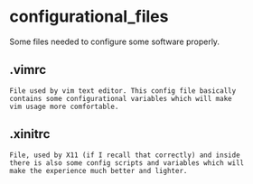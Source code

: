 # configurational_files
Some files needed to configure some software properly.

.vimrc
------
```
File used by vim text editor. This config file basically 
contains some configurational variables which will make 
vim usage more comfortable.
```

.xinitrc
--------
```
File, used by X11 (if I recall that correctly) and inside 
there is also some config scripts and variables which will 
make the experience much better and lighter.
```
